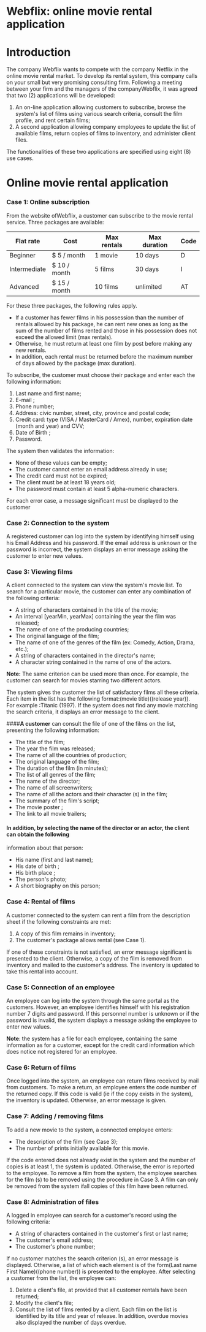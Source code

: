 Webflix: online movie rental application
========================================

# Introduction

The company Webflix wants to compete with the company Netflix in the online movie
rental market. To develop its rental system, this company calls on your small but very
promising consulting firm. Following a meeting between your firm and the managers of
the companyWebflix, it was agreed that two (2) applications will be developed:
1. An on-line application allowing customers to subscribe, browse the system's list of
   films using various search criteria, consult the film profile, and rent certain films;
2. A second application allowing company employees to update the list of available films, return copies of films to inventory, and administer client files.

The functionalities of these two applications are specified using eight (8) use cases.

# Online movie rental application

### Case 1: Online subscription

From the website ofWebflix, a customer can subscribe to the movie rental service. Three
packages are available:

| Flat rate | Cost | Max rentals | Max duration | Code |
|-----------|------|-------------|--------------|------|
| Beginner     | $ 5 / month  | 1 movie  | 10 days   | D    |
| Intermediate | $ 10 / month | 5 films  | 30 days   | I    |
| Advanced     | $ 15 / month | 10 films | unlimited | AT   |

For these three packages, the following rules apply. 
- If a customer has fewer films in his possession than the number of rentals allowed by his package, he can rent new ones as long as
the sum of the number of films rented and those in his possession does not exceed the allowed
limit (max rentals). 
- Otherwise, he must return at least one film by post before making any
  new rentals. 
- In addition, each rental must be returned before the maximum number of days
  allowed by the package (max duration).

To subscribe, the customer must choose their package and enter each the following information:
1. Last name and first name;
2. E-mail ;
3. Phone number;
4. Address: civic number, street, city, province and postal code;
5. Credit card: type (VISA / MasterCard / Amex), number, expiration date (month and year) and
CVV;
6. Date of Birth ;
7. Password.

The system then validates the information:
- None of these values can be empty;
- The customer cannot enter an email address already in use;
- The credit card must not be expired;
- The client must be at least 18 years old;
- The password must contain at least 5 alpha-numeric characters.

For each error case, a message significant must be displayed to the customer

### Case 2: Connection to the system

A registered customer can log into the system by identifying himself using his Email Address
and his password. If the email address is unknown or the password is incorrect, the system
displays an error message asking the customer to enter new values.

### Case 3: Viewing films

A client connected to the system can view the system's movie list. To search for a particular
movie, the customer can enter any combination of the following criteria:

- A string of characters contained in the title of the movie;
- An interval [yearMin, yearMax] containing the year the film was released;
- The name of one of the producing countries;
- The original language of the film;
- The name of one of the genres of the film (ex: Comedy, Action, Drama, etc.);
- A string of characters contained in the director's name;
- A character string contained in the name of one of the actors.

**Note:** The same criterion can be used more than once. 
For example, the customer can search for movies starring two different actors.

The system gives the customer the list of satisfactory films all these criteria. Each item in the
list has the following format:(movie title)((release year)). 
For example :Titanic (1997). If the system does not find any movie matching the search criteria, it displays an error message
to the client.

####**A customer** can consult the file of one of the films on the list, presenting the following information:
- The title of the film;
- The year the film was released;
- The name of all the countries of production;
- The original language of the film;
- The duration of the film (in minutes);
- The list of all genres of the film;
- The name of the director;
- The name of all screenwriters;
- The name of all the actors and their character (s) in the film;
- The summary of the film's script;
- The movie poster ;
- The link to all movie trailers;

#### In addition, by selecting the name of the director or an actor, the client can obtain the following
information about that person:
- His name (first and last name);
- His date of birth ;
- His birth place ;
- The person's photo;
- A short biography on this person;

### Case 4: Rental of films
A customer connected to the system can rent a film from the description sheet if the following
constraints are met:
1. A copy of this film remains in inventory;
2. The customer's package allows rental (see Case 1).

If one of these constraints is not satisfied, an error message significant is presented to the client.
   Otherwise, a copy of the film is removed from inventory and mailed to the customer's address. The
   inventory is updated to take this rental into account.

### Case 5: Connection of an employee
An employee can log into the system through the same portal as the customers. However, an
employee identifies himself with his registration number 7 digits and password. If this personnel
number is unknown or if the password is invalid, the system displays a message asking the
employee to enter new values.

**Note**: the system has a file for each employee, containing the same information as for a
customer, except for the credit card information which does notice not registered
for an employee.

### Case 6: Return of films
Once logged into the system, an employee can return films received by mail from
customers. To make a return, an employee enters the code number of the returned copy.
If this code is valid (ie if the copy exists in the system), the inventory is updated. Otherwise,
an error message is given.

### Case 7: Adding / removing films
To add a new movie to the system, a connected employee enters:
- The description of the film (see Case 3);
- The number of prints initially available for this movie.

If the code entered does not already exist in the system and the number of copies is at least 1, the system
is updated. Otherwise, the error is reported to the employee. To remove a film from the system, the
employee searches for the film (s) to be removed using the procedure in Case 3. A film can only be
removed from the system ifall copies of this film have been returned.


### Case 8: Administration of files
A logged in employee can search for a customer's record using the following criteria:
- A string of characters contained in the customer's first or last name;
- The customer's email address;
- The customer's phone number;

If no customer matches the search criterion (s), an error message is displayed. Otherwise, a list
of which each element is of the form(Last name First Name)((phone number)) is presented to
the employee. After selecting a customer from the list, the employee can:
1. Delete a client's file, at provided that all customer rentals have been returned;
2. Modify the client's file;
3. Consult the list of films rented by a client. Each film on the list is identified by its title
   and year of release. In addition, overdue movies also displayed the number of days
   overdue.

